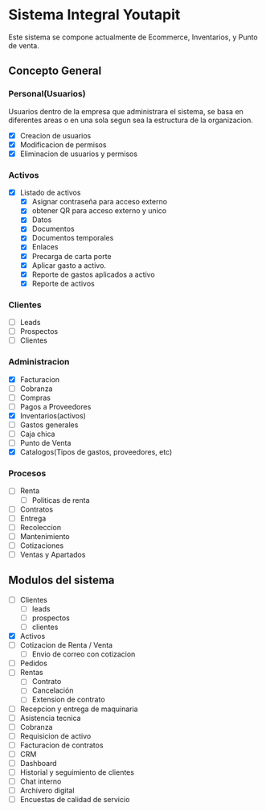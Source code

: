 
# Sistema Integral Youtapit
Este sistema se compone actualmente de Ecommerce, Inventarios, y Punto de venta.

## Concepto General

### Personal(Usuarios)
Usuarios dentro de la empresa que administrara el sistema, se basa en diferentes areas o en una sola segun sea la estructura de la organizacion.
- [x] Creacion de usuarios
- [x] Modificacion de permisos
- [x] Eliminacion de usuarios y permisos

### Activos
- [x] Listado de activos
	- [x] Asignar contraseña para acceso externo
	- [x] obtener QR para acceso externo y unico
	- [x] Datos
	- [x] Documentos
	- [x] Documentos temporales
	- [x] Enlaces
	- [x] Precarga de carta porte
	- [x] Aplicar gasto a activo.
	- [x] Reporte de gastos aplicados a activo
	- [x] Reporte de activos

### Clientes
- [ ] Leads
- [ ] Prospectos
- [ ] Clientes

### Administracion
- [x] Facturacion
- [ ] Cobranza
- [ ] Compras
- [ ] Pagos a Proveedores
- [x] Inventarios(activos)
- [ ] Gastos generales
- [ ] Caja chica
- [ ] Punto de Venta
- [x] Catalogos(Tipos de gastos, proveedores, etc)

### Procesos
- [ ] Renta
	- [ ] Politicas de renta
- [ ] Contratos
- [ ] Entrega
- [ ] Recoleccion
- [ ] Mantenimiento
- [ ] Cotizaciones
- [ ] Ventas y Apartados

## Modulos del sistema
- [ ] Clientes
	- [ ] leads
	- [ ] prospectos
	- [ ] clientes
- [x] Activos
- [ ] Cotizacion de Renta / Venta
	- [ ] Envio de correo con cotizacion
- [ ] Pedidos
- [ ] Rentas
	- [ ] Contrato
	- [ ] Cancelación
	- [ ] Extension de contrato
- [ ] Recepcion y entrega de maquinaria
- [ ] Asistencia tecnica
- [ ] Cobranza
- [ ] Requisicion de activo
- [ ] Facturacion de contratos
- [ ] CRM
- [ ] Dashboard
- [ ] Historial y seguimiento de clientes
- [ ] Chat interno
- [ ] Archivero digital
- [ ] Encuestas de calidad de servicio
